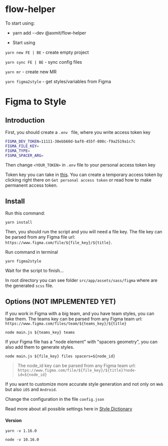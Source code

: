 # flow-helper

To start using:

- yarn add --dev @axmit/flow-helper

- Start using

```yarn new FE | BE``` - create empty project

```yarn sync FE | BE``` - sync config files

```yarn mr``` - create new MR 

```yarn figma2style``` - get styles/variables from Figma

# Figma to Style
## Introduction

First, you should create a `.env ` file, where you write access token key

```sh
FIGMA_DEV_TOKEN=11111-38ebb60d-baf8-455f-808c-f9a2519a1c7c
FIGMA_FILE_KEY=
FIGMA_TYPE=
FIGMA_SPACER_ARG=
```

Then change `<YOUR_TOKEN>` in `.env` file to your personal access token key

Token key you can take in [this](https://www.figma.com/developers/docs#authentication).
You can create a temporary access token by clicking right there on `Get personal access token` or read how to make permanent access token.

## Install

Run this command:

```
yarn install
```

Then, you should run the script and you will need a file key.
The file key can be parsed from any Figma file url: `https://www.figma.com/file/${file_key}/${title}`.

Run command in terminal

```
yarn figma2style
```
Wait for the script to finish...

In root directory you can see folder `src/app/assets/sass/figma` where are the generated `scss` file.

## Options (NOT IMPLEMENTED YET)

If you work in Figma with a big team, and you have team styles, you can take them.
The teams key can be parsed from any Figma team url: `https://www.figma.com/files/team/${teams_key}/${title}`

```
node main.js ${teams_key} teams
```

If your Figma file has a "node element" with "spacers geometry", you can also add them to generate styles.

```
node main.js ${file_key} files spacers=${node_id}
```

> The node_id key can be parsed from any Figma team url: `https://www.figma.com/file/${file_key}/${title}?node-id=${node_id}`

If you want to customize more accurate style generation and not only on `Web` but also `iOS` and `Android`.

Change the configuration in the file `config.json`

Read more about all possible settings here in [Style Dictionary](https://amzn.github.io/style-dictionary/#/README)

#### Version
```
yarn -v 1.16.0

node -v 10.16.0
```
